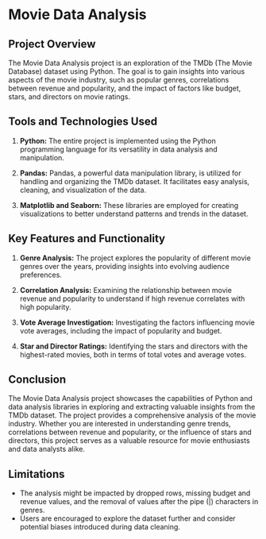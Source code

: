 # Movie Data Analysis

## Project Overview

The Movie Data Analysis project is an exploration of the TMDb (The Movie Database) dataset using Python. The goal is to gain insights into various aspects of the movie industry, such as popular genres, correlations between revenue and popularity, and the impact of factors like budget, stars, and directors on movie ratings.

## Tools and Technologies Used

1. **Python:** The entire project is implemented using the Python programming language for its versatility in data analysis and manipulation.

2. **Pandas:** Pandas, a powerful data manipulation library, is utilized for handling and organizing the TMDb dataset. It facilitates easy analysis, cleaning, and visualization of the data.

3. **Matplotlib and Seaborn:** These libraries are employed for creating visualizations to better understand patterns and trends in the dataset.


## Key Features and Functionality

1. **Genre Analysis:** The project explores the popularity of different movie genres over the years, providing insights into evolving audience preferences.

2. **Correlation Analysis:** Examining the relationship between movie revenue and popularity to understand if high revenue correlates with high popularity.

3. **Vote Average Investigation:** Investigating the factors influencing movie vote averages, including the impact of popularity and budget.

4. **Star and Director Ratings:** Identifying the stars and directors with the highest-rated movies, both in terms of total votes and average votes.

## Conclusion

The Movie Data Analysis project showcases the capabilities of Python and data analysis libraries in exploring and extracting valuable insights from the TMDb dataset. The project provides a comprehensive analysis of the movie industry. Whether you are interested in understanding genre trends, correlations between revenue and popularity, or the influence of stars and directors, this project serves as a valuable resource for movie enthusiasts and data analysts alike.

## Limitations

- The analysis might be impacted by dropped rows, missing budget and revenue values, and the removal of values after the pipe (|) characters in genres.
- Users are encouraged to explore the dataset further and consider potential biases introduced during data cleaning.
